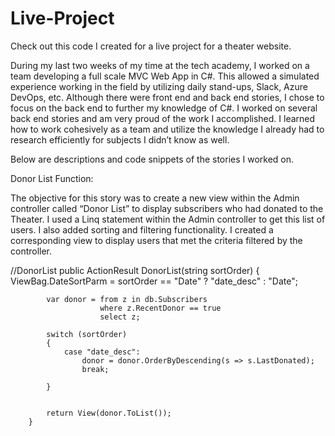 # Live-Project
Check out this code I created for a live project for a theater website.

During my last two weeks of my time at the tech academy, I worked on a team developing a full scale MVC Web App in C#. This allowed a simulated experience working in the field by utilizing daily stand-ups, Slack, Azure DevOps, etc. Although there were front end and back end stories, I chose to focus on the back end to further my knowledge of C#. I worked on several back end stories and am very proud of the work I accomplished. I learned how to work cohesively as a team and utilize the knowledge I already had to research efficiently for subjects I didn’t know as well. 

Below are descriptions and code snippets of the stories I worked on.

Donor List Function:

The objective for this story was to create a new view within the Admin controller called “Donor List” to display subscribers who had donated to the Theater. I used a Linq statement within the Admin controller to get this list of users. I also added sorting and filtering functionality. I created a corresponding view to display users that met the criteria filtered by the controller. 

//DonorList
 public ActionResult DonorList(string sortOrder)
        {
            ViewBag.DateSortParm = sortOrder == "Date" ? "date_desc" : "Date";

            var donor = from z in db.Subscribers
                        where z.RecentDonor == true
                        select z;

            switch (sortOrder)
            {
                case "date_desc":
                    donor = donor.OrderByDescending(s => s.LastDonated);
                    break;
               
            }


            return View(donor.ToList());
        }
